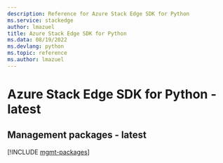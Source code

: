 ```yaml
---
description: Reference for Azure Stack Edge SDK for Python
ms.service: stackedge
author: lmazuel
title: Azure Stack Edge SDK for Python
ms.data: 08/19/2022
ms.devlang: python
ms.topic: reference
ms.author: lmazuel
---
```

# Azure Stack Edge SDK for Python - latest

## Management packages - latest
[!INCLUDE [mgmt-packages](stack-edge-mgmt-index.md)]